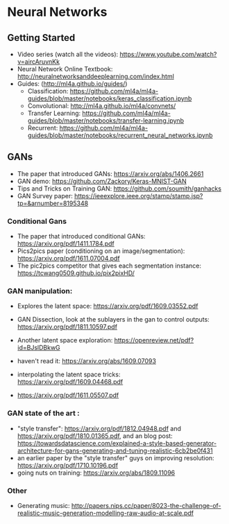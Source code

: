 # Neural Networks 
## Getting Started
- Video series (watch all the videos): https://www.youtube.com/watch?v=aircAruvnKk
- Neural Network Online Textbook: http://neuralnetworksanddeeplearning.com/index.html
- Guides: (http://ml4a.github.io/guides/) 
  - Classification: https://github.com/ml4a/ml4a-guides/blob/master/notebooks/keras_classification.ipynb
  - Convolutional: http://ml4a.github.io/ml4a/convnets/
  - Transfer Learning: https://github.com/ml4a/ml4a-guides/blob/master/notebooks/transfer-learning.ipynb
  - Recurrent: https://github.com/ml4a/ml4a-guides/blob/master/notebooks/recurrent_neural_networks.ipynb
  
## GANs
- The paper that introduced GANs: https://arxiv.org/abs/1406.2661
- GAN demo: https://github.com/Zackory/Keras-MNIST-GAN
- Tips and Tricks on Training GAN: https://github.com/soumith/ganhacks
- GAN Survey paper:  https://ieeexplore.ieee.org/stamp/stamp.jsp?tp=&arnumber=8195348

### Conditional Gans
- The paper that introduced conditional GANs: https://arxiv.org/pdf/1411.1784.pdf
- Pics2pics paper (conditioning on an image/segmentation): https://arxiv.org/pdf/1611.07004.pdf
- The pic2pics competitor that gives each segmentation instance: https://tcwang0509.github.io/pix2pixHD/

### GAN manipulation: 
- Explores the latent space: https://arxiv.org/pdf/1609.03552.pdf
- GAN Dissection, look at the sublayers in the gan to control outputs: https://arxiv.org/pdf/1811.10597.pdf
- Another latent space exploration: https://openreview.net/pdf?id=BJslDBkwG
- haven't read it: https://arxiv.org/abs/1609.07093 
- interpolating the latent space tricks: https://arxiv.org/pdf/1609.04468.pdf

- https://arxiv.org/pdf/1611.05507.pdf

### GAN state of the art : 
- "style transfer": https://arxiv.org/pdf/1812.04948.pdf and https://arxiv.org/pdf/1810.01365.pdf, and an blog post: https://towardsdatascience.com/explained-a-style-based-generator-architecture-for-gans-generating-and-tuning-realistic-6cb2be0f431
- an earlier paper by the "style transfer" guys on improving resolution: https://arxiv.org/pdf/1710.10196.pdf
- going nuts on training: https://arxiv.org/abs/1809.11096

### Other
- Generating music: http://papers.nips.cc/paper/8023-the-challenge-of-realistic-music-generation-modelling-raw-audio-at-scale.pdf
